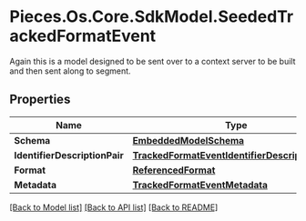 # Pieces.Os.Core.SdkModel.SeededTrackedFormatEvent
Again this is a model designed to be sent over to a context server to be built and then sent along to segment. 

## Properties

Name | Type | Description | Notes
------------ | ------------- | ------------- | -------------
**Schema** | [**EmbeddedModelSchema**](EmbeddedModelSchema.md) |  | [optional] 
**IdentifierDescriptionPair** | [**TrackedFormatEventIdentifierDescriptionPairs**](TrackedFormatEventIdentifierDescriptionPairs.md) |  | 
**Format** | [**ReferencedFormat**](ReferencedFormat.md) |  | 
**Metadata** | [**TrackedFormatEventMetadata**](TrackedFormatEventMetadata.md) |  | [optional] 

[[Back to Model list]](../README.md#documentation-for-models) [[Back to API list]](../README.md#documentation-for-api-endpoints) [[Back to README]](../README.md)

